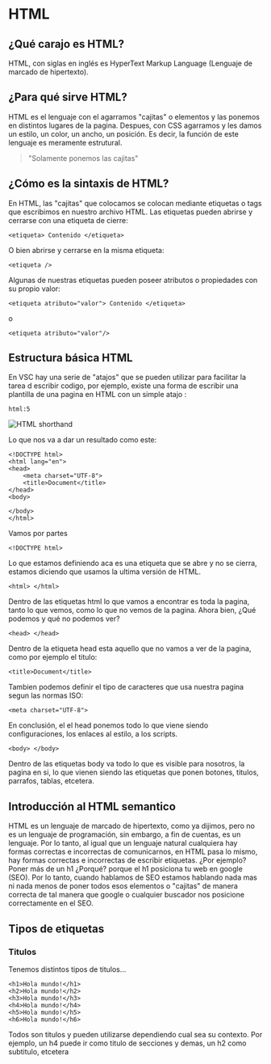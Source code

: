 # **HTML**

## ¿Qué **carajo** es HTML?

HTML, con siglas en inglés es HyperText Markup Language (Lenguaje de marcado de hipertexto).

## ¿Para qué sirve HTML?

HTML es el lenguaje con el agarramos "cajitas" o elementos y las ponemos en distintos lugares de la pagina. Despues, con CSS agarramos y les damos un estilo, un color, un ancho, un posición. Es decir, la función de este lenguaje es meramente estrutural.

> "Solamente ponemos las cajitas"

## ¿Cómo es la sintaxis de HTML?

En HTML, las "cajitas" que colocamos se colocan mediante etiquetas o tags que escribimos en nuestro archivo HTML. Las etiquetas pueden abrirse y cerrarse con una etiqueta de cierre:

`<etiqueta> Contenido </etiqueta>`

O bien abrirse y cerrarse en la misma etiqueta:

`<etiqueta />`

Algunas de nuestras etiquetas pueden poseer atributos o propiedades con su propio valor:

`<etiqueta atributo="valor"> Contenido </etiqueta>`

o

`<etiqueta atributo="valor"/>`

## Estructura básica HTML

En VSC hay una serie de "atajos" que se pueden utilizar para facilitar la tarea d escribir codigo, por ejemplo, existe una forma de escribir una plantilla de una pagina en HTML con un simple atajo :

`html:5`

![HTML shorthand](https://user-images.githubusercontent.com/84806140/169606310-5cedce55-be39-4927-9147-389ff64bf10e.png "HTML shorthand")

Lo que nos va a dar un resultado como este:

    <!DOCTYPE html>
    <html lang="en">
    <head>
        <meta charset="UTF-8">
        <title>Document</title>
    </head>
    <body>
    
    </body>
    </html>

Vamos por partes

`<!DOCTYPE html>`

Lo que estamos definiendo aca es una etiqueta que se abre y no se cierra, estamos diciendo que usamos la ultima versión de HTML.

`<html> </html>`

Dentro de las etiquetas html lo que vamos a encontrar es toda la pagina, tanto lo que vemos, como lo que no vemos de la pagina. Ahora bien, ¿Qué podemos y qué no podemos ver?

`<head> </head>`

Dentro de la etiqueta head esta aquello que no vamos a ver de la pagina, como por ejemplo el titulo:

`<title>Document</title>`

Tambien podemos definir el tipo de caracteres que usa nuestra pagina segun las normas ISO:

`<meta charset="UTF-8">`

En conclusión, el el head ponemos todo lo que viene siendo configuraciones, los enlaces al estilo, a los scripts.

`<body> </body>`

Dentro de las etiquetas body va todo lo que es visible para nosotros, la pagina en si, lo que vienen siendo las etiquetas que ponen botones, titulos, parrafos, tablas, etcetera.

## Introducción al HTML semantico

HTML es un lenguaje de marcado de hipertexto, como ya dijimos, pero no es un lenguaje de programación, sin embargo, a fin de cuentas, es un lenguaje. Por lo tanto, al igual que un lenguaje natural cualquiera hay formas correctas e incorrectas de comunicarnos, en HTML pasa lo mismo, hay formas correctas e incorrectas de escribir etiquetas. ¿Por ejemplo? Poner más de un h1 ¿Porqué? porque el h1 posiciona tu web en google (SEO). Por lo tanto, cuando hablamos de SEO estamos hablando nada mas ni nada menos de poner todos esos elementos o "cajitas" de manera correcta de tal manera que google o cualquier buscador nos posicione correctamente en el SEO.

## Tipos de etiquetas

### Titulos

Tenemos distintos tipos de titulos...

    <h1>Hola mundo!</h1>
    <h2>Hola mundo!</h2>
    <h3>Hola mundo!</h3>
    <h4>Hola mundo!</h4>
    <h5>Hola mundo!</h5>
    <h6>Hola mundo!</h6>

Todos son titulos y pueden utilizarse dependiendo cual sea su contexto. Por ejemplo, un h4 puede ir como titulo de secciones y demas, un h2 como subtitulo, etcetera